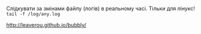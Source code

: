 Слідкувати за змінами файлу (логів) в реальному часі. Тільки для лінукс!
```tail -f /log/any.log```

http://leaverou.github.io/bubbly/
